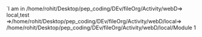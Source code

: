 `I am in /home/rohit/Desktop/pep_coding/DEv/fileOrg/Activity/webD=> local,test =>/home/rohit/Desktop/pep_coding/DEv/fileOrg/Activity/webD/local=> /home/rohit/Desktop/pep_coding/DEv/fileOrg/Activity/webD/local/Module 1
